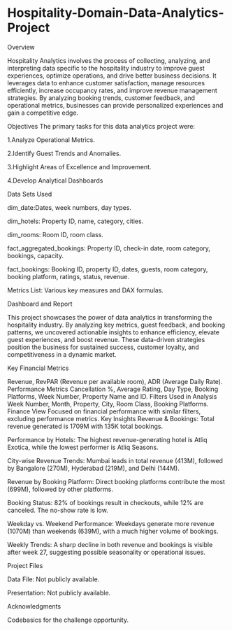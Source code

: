 # Hospitality-Domain-Data-Analytics-Project
Overview

Hospitality Analytics involves the process of collecting, analyzing, and interpreting data specific to the hospitality industry to improve guest experiences, optimize operations, and drive better business decisions. It leverages data to enhance customer satisfaction, manage resources efficiently, increase occupancy rates, and improve revenue management strategies. By analyzing booking trends, customer feedback, and operational metrics, businesses can provide personalized experiences and gain a competitive edge.

Objectives
The primary tasks for this data analytics project were:

1.Analyze Operational Metrics.

2.Identify Guest Trends and Anomalies.

3.Highlight Areas of Excellence and Improvement.

4.Develop Analytical Dashboards

Data Sets Used

dim_date:Dates, week numbers, day types.

dim_hotels: Property ID, name, category, cities.

dim_rooms: Room ID, room class.

fact_aggregated_bookings: Property ID, check-in date, room category, bookings, capacity.

fact_bookings: Booking ID, property ID, dates, guests, room category, booking platform, ratings, status, revenue.

Metrics List: Various key measures and DAX formulas.

Dashboard and Report

This project showcases the power of data analytics in transforming the hospitality industry. By analyzing key metrics, guest feedback, and booking patterns, we uncovered actionable insights to enhance efficiency, elevate guest experiences, and boost revenue. These data-driven strategies position the business for sustained success, customer loyalty, and competitiveness in a dynamic market.

Key Financial Metrics

Revenue, RevPAR (Revenue per available room), ADR (Average Daily Rate).
Performance Metrics
Cancellation %, Average Rating, Day Type, Booking Platforms, Week Number, Property Name and ID.
Filters Used in Analysis
Week Number, Month, Property, City, Room Class, Booking Platforms.
Finance View
Focused on financial performance with similar filters, excluding performance metrics.
Key Insights
Revenue & Bookings: Total revenue generated is 1709M with 135K total bookings.

Performance by Hotels: The highest revenue-generating hotel is Atliq Exotica, while the lowest performer is Atliq Seasons.

City-wise Revenue Trends: Mumbai leads in total revenue (413M), followed by Bangalore (270M), Hyderabad (219M), and Delhi (144M).

Revenue by Booking Platform: Direct booking platforms contribute the most (699M), followed by other platforms.

Booking Status: 82% of bookings result in checkouts, while 12% are canceled. The no-show rate is low.

Weekday vs. Weekend Performance: Weekdays generate more revenue (1070M) than weekends (639M), with a much higher volume of bookings.

Weekly Trends: A sharp decline in both revenue and bookings is visible after week 27, suggesting possible seasonality or operational issues.

Project Files

Data File: Not publicly available.

Presentation: Not publicly available.

Acknowledgments

Codebasics for the challenge opportunity.
